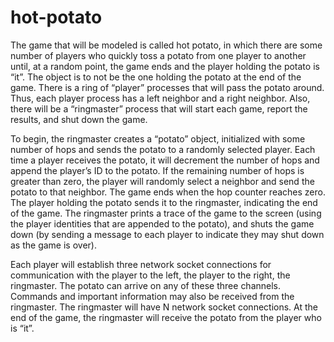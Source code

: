 # hot-potato
The game that will be modeled is called hot potato, in which there are some number of players who quickly toss a potato from one player to another until, at a random point, the game ends and the player holding the potato is “it”. The object is to not be the one holding the potato at the end of the game. There is a ring of “player” processes that will pass the potato around. Thus, each player process has a left neighbor and a right neighbor. Also, there will be a “ringmaster” process that will start each game, report the results, and shut down the game.

To begin, the ringmaster creates a “potato” object, initialized with some number of hops and sends the potato to a randomly selected player. Each time a player receives the potato, it will decrement the number of hops and append the player’s ID to the potato. If the remaining number of hops is greater than zero, the player will randomly select a neighbor and send the potato to that neighbor. The game ends when the hop counter reaches zero. The player holding the potato sends it to the ringmaster, indicating the end of the game. The ringmaster prints a trace of the game to the screen (using the player identities that are appended to the potato), and shuts the game down (by sending a message to each player to indicate they may shut down as the game is over).

Each player will establish three network socket connections for communication with the player to the left, the player to the right, the ringmaster. The potato can arrive on any of these three channels. Commands and important information may also be received from the ringmaster. The ringmaster will have N network socket connections. At the end of the game, the ringmaster will receive the potato from the player who is “it”.
